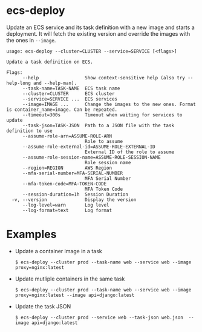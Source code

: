 # ecs-deploy

Update an ECS service and its task definition with a new image and starts a deployment. It will fetch the existing version
and override the images with the ones in `--image`.

```
usage: ecs-deploy --cluster=CLUSTER --service=SERVICE [<flags>]

Update a task definition on ECS.

Flags:
      --help                 Show context-sensitive help (also try --help-long and --help-man).
      --task-name=TASK-NAME  ECS task name
      --cluster=CLUSTER      ECS cluster
      --service=SERVICE ...  ECS services
      --image=IMAGE ...      Change the images to the new ones. Format is container_name=image. Can be repeated.
      --timeout=300s         Timeout when waiting for services to update
      --task-json=TASK-JSON  Path to a JSON file with the task definition to use
      --assume-role-arn=ASSUME-ROLE-ARN
                             Role to assume
      --assume-role-external-id=ASSUME-ROLE-EXTERNAL-ID
                             External ID of the role to assume
      --assume-role-session-name=ASSUME-ROLE-SESSION-NAME
                             Role session name
      --region=REGION        AWS Region
      --mfa-serial-number=MFA-SERIAL-NUMBER
                             MFA Serial Number
      --mfa-token-code=MFA-TOKEN-CODE
                             MFA Token Code
      --session-duration=1h  Session Duration
  -v, --version              Display the version
      --log-level=warn       Log level
      --log-format=text      Log format
```

# Examples

* Update a container image in a task
  ```
  $ ecs-deploy --cluster prod --task-name web --service web --image proxy=nginx:latest
  ```
* Update mutliple containers in the same task
  ```
  $ ecs-deploy --cluster prod --task-name web --service web --image proxy=nginx:latest --image api=django:latest
  ```
* Update the task JSON
  ```
  $ ecs-deploy --cluster prod --service web --task-json web.json  --image api=django:latest
  ```
